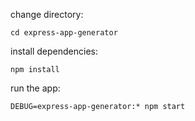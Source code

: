 change directory:

```
cd express-app-generator
```

install dependencies:

```
npm install
```

run the app:

```
DEBUG=express-app-generator:* npm start
```
